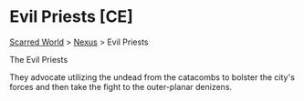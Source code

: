 # Evil Priests [CE]
[Scarred World](./scarred-world.md) > [Nexus](./city.md) > Evil Priests

The Evil Priests

They advocate utilizing the undead from the catacombs to bolster the city's forces and then take the fight to the outer-planar denizens.
